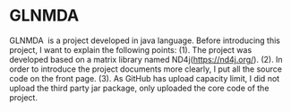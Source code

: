# GLNMDA
GLNMDA  is a project developed in java language. Before introducing this project, I want to explain the following points:
(1). The project was developed based on a matrix library named ND4j(https://nd4j.org/). 
(2). In order to introduce the project documents more clearly, I put all the source code on the front page.
(3). As GitHub has upload capacity limit, I did not upload the third party jar package, only uploaded the core code of the project.


